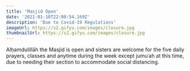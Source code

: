 ```yaml
---
title: 'Masjid Open'
date: '2021-01-10T22:00:54.169Z'
description: 'Due to Covid-19 Regulations'
imageUrl: https://s2.gifyu.com/images/closure.jpg
thumbnailUrl: https://s2.gifyu.com/images/closure.jpg
---
```


Alḥamdulillāh the Masjid is open and sisters are welcome for the five daily prayers, classes and anytime during the week except jumuʿah at this time, due to needing their section to accommodate social distancing.
